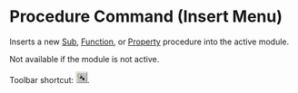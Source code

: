 
# Procedure Command (Insert Menu)

Inserts a new [Sub](b8bdf64f-5920-1ae9-16d0-b26d09524a30.md), [Function](b8bdf64f-5920-1ae9-16d0-b26d09524a30.md), or [Property](b8bdf64f-5920-1ae9-16d0-b26d09524a30.md) procedure into the active module.

Not available if the module is not active.

Toolbar shortcut: 
![](images/tbr_proc_ZA01201726.gif).

